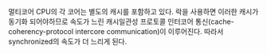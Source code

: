 멀티코어 CPU의 각 코어는 별도의 캐시를 포함하고 있다. 락을 사용하면 이러한 캐시가 동기화 되어야하므로 속도가 느린 캐시일관성 프로토콜 인터코어 통신(cache-coherency-protocol intercore communication)이 이루어진다. 따라서 synchronized의 속도가 더 느리게 된다.

